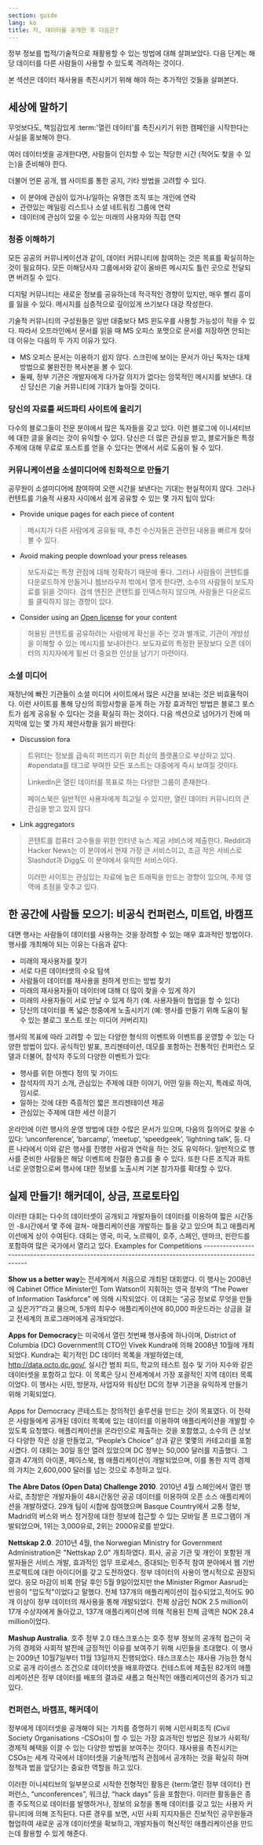 ```yaml
---
section: guide
lang: ko
title: 자, 데이터를 공개한 후 다음은?
---
```


정부 정보를 법적/기술적으로 재활용할 수 있는 방법에 대해 살펴보았다. 다음 단계는 해당 데이터를 다른 사람들이 사용할 수 있도록 격려하는 것이다.

본 섹션은 데이터 재사용을 촉진시키기 위해 해야 하는 추가적인 것들을 살펴본다.

## 세상에 말하기

무엇보다도, 책임감있게 :term:'열린 데이터'를 촉진시키기 위한 캠페인을 시작한다는 사실을 홍보해야 한다.

여러 데이터셋을 공개한다면, 사람들이 인지할 수 있는 적당한 시간 (적어도 찾을 수 있는)을 준비해야 한다.

더불어 언론 공개, 웹 사이트를 통한 공지, 기타 방법을 고려할 수 있다.

-   이 분야에 관심이 있거나/일하는 유명한 조직 또는 개인에 연락
-   관련있는 메일링 리스트나 소셜 네트워킹 그룹에 연락
-   데이터에 관심이 있을 수 있는 미래의 사용자와 직접 연락

### 청중 이해하기

모든 공공의 커뮤니케이션과 같이, 데이터 커뮤니티에 참여하는 것은 목표를 확실히하는 것이 필요하다. 모든 이해당사자 그룹에서와 같이 올바른 메시지도 틀린 곳으로 전달되면 버려질 수 있다.

디지털 커뮤니티는 새로운 정보를 공유하는데 적극적인 경향이 있지만, 매우 빨리 흥미를 잃을 수 있다. 메시지를 심층적으로 깊이있게 쓰기보다 대강 작성한다.

기술적 커뮤니티의 구성원들은 일반 대중보다 MS 윈도우를 사용할 가능성이 적을 수 있다. 따라서 오프라인에서 문서를 읽을 때 MS 오피스 포맷으로 문서를 저장하면 안되는데 이유는 다음의 두 가지 이유가 있다.

-   MS 오피스 문서는 이용하기 쉽지 않다. 스크린에 보이는 문서가 아닌 독자는 대체방법으로 불완전한 복사본을 볼 수 있다.
-   둘째, 정부 기관은 개발자에게 다가갈 의지가 없다는 암묵적인 메시지를 보낸다. 대신 당신은 기술 커뮤니티에 기대가 높아질 것이다.

### 당신의 자료를 써드파티 사이트에 올리기

다수의 블로그들이 전문 분야에서 많은 독자들을 갖고 있다. 이런 블로그에 이니셔티브에 대한 글을 올리는 것이 유익할 수 있다. 당신은 더 많은 관심을 받고, 블로거들은 특정 주제에 대해 무료로 포스트를 얻을 수 있다는 면에서 서로 도움이 될 수 있다.

### 커뮤니케이션을 소셜미디어에 친화적으로 만들기

공무원이 소셜미디어에 참여하여 오랜 시간을 보낸다는 기대는 현실적이지 않다. 그러나 컨텐트를 기술적 사용자 사이에서 쉽게 공유할 수 있는 몇 가지 팁이 있다:

-   Provide unique pages for each piece of content

> 메시지가 다른 사람에게 공유될 때, 추천 수신자들은 관련된 내용을 빠르게 찾아볼 수 있다.

-   Avoid making people download your press releases

> 보도자료는 특정 관점에 대해 정확하기 때문에 좋다. 그러나 사람들이 콘텐트를 다운로드하게 만들거나 웹브라우저 밖에서 열게 한다면, 소수의 사람들이 보도자료를 읽을 것이다. 검색 엔진은 콘텐트를 인덱스하지 않으며, 사람들은 다운로드를 클릭하지 않는 경향이 있다.

-   Consider using an [Open license](http://opendefinition.org/licenses/#content) for your content

> 허용된 콘텐트를 공유하려는 사람에게 확신을 주는 것과 별개로, 기관이 개방성을 이해할 수 있는 메시지를 보내야한다. 보도자료의 특정한 문장보다 오픈 데이터의 지지자에게 휠씬 더 중요한 인상을 남기기 마련이다.

### 소셜 미디어

재정난에 빠진 기관들이 소셜 미디어 사이트에서 많은 시간을 보내는 것은 비효율적이다. 이런 사이트를 통해 당신의 희망사항을 듣게 하는 가장 효과적인 방법은 블로그 포스트가 쉽게 공유될 수 있다는 것을 확실히 하는 것이다. 다음 섹션으로 넘어가기 전에 마지막에 있는 몇 가지 제안사항을 읽기 바란다:

-   Discussion fora

> 트위터는 정보를 급속히 퍼뜨리기 위한 최상의 플랫폼으로 부상하고 있다. \#opendata를 태그로 부여한 모든 포스트는 대중에게 즉시 보여질 것이다.
>
> LinkedIn은 열린 데이터를 목표로 하는 다양한 그룹이 존재한다.
>
> 페이스북은 일반적인 사용자에게 최고일 수 있지만, 열린 데이터 커뮤니티의 큰 관심을 받고 있지 않다.

-   Link aggregators

> 콘텐트를 컴퓨터 고수들을 위한 인터넷 뉴스 제공 서비스에 제출한다. Reddit과 Hacker News는 이 분야에서 현재 가장 큰 서비스이고, 조금 작은 서비스로 Slashdot과 Digg도 이 분야에서 유익한 서비스이다.
>
> 이러한 사이트는 관심있는 자료에 높은 트래픽을 만드는 경향이 있으며, 주제 영역에 초점을 맞추고 있다.

## 한 공간에 사람들 모으기: 비공식 컨퍼런스, 미트업, 바캠프

대면 행사는 사람들이 데이터를 사용하는 것을 장려할 수 있는 매우 효과적인 방법이다. 행사를 개최해야 되는 이유는 다음과 같다:

-   미래의 재사용자를 찾기
-   서로 다른 데이터셋의 수요 탐색
-   사람들이 데이터를 재사용을 원하게 만드는 방법 찾기
-   미래의 재사용자들이 데이터에 대해 더 많이 찾을 수 있게 하기
-   미래의 사용자들이 서로 만날 수 있게 하기 (예. 사용자들이 협업을 할 수 있다)
-   당신의 데이터를 폭 넓은 청중에게 노출시키기 (예: 행사를 만들기 위해 도움이 될 수 있는 블로그 포스트 또는 미디어 커버리지)

행사의 목표에 따라 고려할 수 있는 다양한 형식의 이벤트와 이벤트를 운영할 수 있는 다양한 방법이 있다. 공식적인 발표, 프리젠테이션, 데모를 포함하는 전통적인 컨퍼런스 모델과 더불어, 참석자 주도의 다양한 이벤트가 있다:

-   행사를 위한 아젠다 정의 및 가이드
-   참석자의 자기 소개, 관심있는 주제에 대한 이야기, 어떤 일을 하는지, 특례로 하여, 임시로.
-   일하는 것에 대한 즉흥적인 짧은 프리젠테이션 제공
-   관심있는 주제에 대한 세션 이끌기

온라인에 이런 행사의 운영 방법에 대한 수많은 문서가 있으며, 다음의 질의어로 찾을 수 있다: ‘unconference’, ‘barcamp’, ‘meetup’, ‘speedgeek’, ‘lightning talk’, 등. 다른 나라에서 이와 같은 행사를 진행한 사람과 연락을 하는 것도 유익하다. 일반적으로 행사를 준비한 사람들은 해당 이벤트에 친절한 충고를 줄 수 있다. 또한 다른 조직과 파트너로 운영함으로써 행사에 대한 정보를 노출시켜 기본 참가자를 확대할 수 있다.

## 실제 만들기! 해커데이, 상금, 프로토타입

이러한 대회는 다수의 데이터셋이 공개되고 개발자들이 데이터를 이용하여 짧은 시간동안 -8시간에서 몇 주에 걸쳐- 애플리케이션을 개발하는 틀을 갖고 있으며 최고 애플리케이션에게 상이 수여된다. 대회는 영국, 미국, 노르웨이, 호주, 스페인, 덴마크, 핀란드를 포함하여 많은 국가에서 열리고 있다. Examples for Competitions ----------------------------------------------------------------------------------------------------

**Show us a better way**는 전세계에서 처음으로 개최된 대회였다. 이 행사는 2008년에 Cabinet Office Minister인 Tom Watson이 지휘하는 영국 정부의 “The Power of Information Taskforce” 에 의해 시작되었다. 이 대회는 “공공 정보로 무엇을 만들고 싶은가?”라고 물으며, 5개의 최우수 애플리케이션에 80,000 파운드라는 상금을 걸고 전세계의 프로그래머에게 공개되었다.

**Apps for Democracy**는 미국에서 열린 첫번째 행사중에 하나이며, District of Columbia (DC) Government의 CTO인 Vivek Kundra에 의해 2008년 10월에 개최되었다. Kundra는 획기적인 DC 데이터 목록을 개발하였는데, <http://data.octo.dc.gov/>, 실시간 범죄 피드, 학교의 테스트 점수 및 기아 지수와 같은 데이터셋을 포함하고 있다. 이 목록은 당시 전세계에서 가장 포괄적인 지역 데이터 목록이었다. 이 행사는 시민, 방문자, 사업자와 워싱턴 DC의 정부 기관을 유익하게 만들기 위해 기획되었다.

Apps for Democracy 콘테스트는 창의적인 솔루션을 만드는 것이 목표였다. 이 전략은 사람들에게 공개된 데이터 목록에 있는 데이터를 이용하여 애플리케이션을 개발할 수 있도록 요청했다. 애플리케이션을 온라인으로 제출하는 것을 포함했고, 소수의 큰 상보다 다양한 작은 상을 만들었고, “People’s Choice” 상과 같은 몇몇의 카테고리를 포함시켰다. 이 대회는 30일 동안 열려 있었으며 DC 정부는 50,000 달러를 지출했다. 그 결과 47개의 아이폰, 페이스북, 웹 애플리케이션이 개발되었으며, 이를 통한 지역 경제의 가치는 2,600,000 달러를 넘는 것으로 추정하고 있다.

**The Abre Datos (Open Data) Challenge 2010**. 2010년 4월 스페인에서 열린 행사로, 초청받은 개발자들이 48시간동안 공공 데이터를 이용하여 오픈 소스 애플리케이션을 개발하였다. 29개 팀이 시합에 참여했으며 Basque Country에서 교통 정보, Madrid의 버스와 버스 정거장에 대한 정보에 접근할 수 있는 모바일 폰 프로그램이 개발되었으며, 1위는 3,000유로, 2위는 2000유로를 받았다.

**Nettskap 2.0**. 2010년 4월, the Norwegian Ministry for Government Administration은 "Nettskap 2.0" 개최하였다. 회사, 공공 기관 및 개인이 포함된 개발자들은 서비스 개발, 효과적인 업무 프로세스, 증대되는 민주적 참여 분야에서 웹 기반 프로젝트에 대한 아이디어를 갖고 도전하였다. 정부 데이터의 사용이 명시적으로 권장되었다. 응모 마감이 비록 한달 후인 5월 9일이었지만 the Minister Rigmor Aasrud는 반응이 "압도적"이었다고 말했다. 전체 137개의 애플리케이션이 접수되었고,적어도 90개 이상이 정부 데이터의 재사용을 통해 개발되었다. 전체 상금인 NOK 2.5 million이 17개 수상자에게 돌아갔고, 137개 애플리케이션에 의해 적용된 전체 금액은 NOK 28.4 million이었다.

**Mashup Australia**. 호주 정부 2.0 태스크포스는 호주 정부 정보의 공개적 접근이 국가의 경제와 사회적 발전에 긍정적인 이유를 보여주기 위해 시민들을 초대했다. 이 행사는 2009년 10월7일부터 11월 13일까지 진행되었다. 태스크포스는 재사용 가능한 형식으로 공개 라이센스 조건으로 데이터셋을 배포하였다. 컨테스트에 제출된 82개의 애플리케이션은 정부 데이터를 배포의 결과로 새롭고 혁신적인 애플리케이션의 증거가 되고 있다.

### 컨퍼런스, 바캠프, 해커데이

정부에게 데이터셋을 공개해야 되는 가치를 증명하기 위해 시민사회조직 (Civil Society Organisations -CSOs)이 할 수 있는 가장 효과적인 방법은 정보가 사회적/경제적 혜택을 이끌 수 있는 다양한 방법을 보여주는 것이다. 재사용을 촉진시키는 CSOs는 세계 각국에서 데이터셋을 기술적/법적 관점에서 공개하는 것을 확실히 하며 정책과 법을 앞당기는 중요한 역할을 하고 있다.

이러한 이니셔티브의 일부분으로 시작한 전형적인 활동은 {term:열린 정부 데이터} 컨퍼런스, “unconferences”, 워크샵, “hack days” 등을 포함한다. 이러한 활동들은 종종 주도적으로 데이터를 발행하거나, 정보의 요청을 통해 데이터를 갖고 있는 사용자 커뮤니티에 의해 조직된다. 다른 경우를 보면, 시민 사회 지지자들은 진보적인 공무원들과 협업하여 새로운 공개 데이터셋을 확보하고, 개발자들이 혁신적인 애플리케이션을 만드는데 활용할 수 있게 해준다.